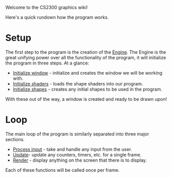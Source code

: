 Welcome to the CS2300 graphics wiki!

Here's a quick rundown how the program works.

# Setup
The first step to the program is the creation of the [Engine](Engine.md). The Engine is the great unifying power over all the functionality of the program, it will initialize the program in three steps. At a glance:
* [Initialize window](Engine.md#initialize-window) - initialize and creates the window we will be working with.
* [Initialize shaders](Engine.md#initialize-shaders) - loads the shape shaders into our program.
* [Initialize shapes](Engine.md#initialize-shapes) - creates any initial shapes to be used in the program.

With these out of the way, a window is created and ready to be drawn upon!
# Loop
The main loop of the program is similarly separated into three major sections.
* [Process input](Engine.md#process-input) - take and handle any input from the user.
* [Update](Engine.md#process-input)- update any counters, timers, etc. for a single frame.
* [Render](Engine.md#process-input) - display anything on the screen that there is to display.

Each of these functions will be called once per frame.
